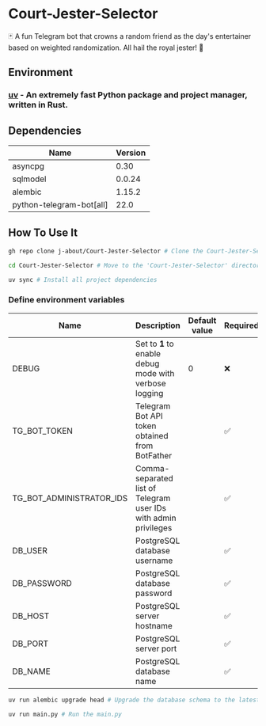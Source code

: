# Court-Jester-Selector

🃏 A fun Telegram bot that crowns a random friend as the day's entertainer based on weighted randomization. All hail the royal jester! 🎪

## Environment

### [uv](https://github.com/astral-sh/uv) - An extremely fast Python package and project manager, written in Rust.

## Dependencies

<table>
    <thead>
        <tr>
            <th>Name</th>
            <th>Version</th>
        </tr>
    </thead>
    <tbody>
        <tr>
            <td>asyncpg</td>
            <td>0.30</td>
        </tr>
        <tr>
            <td>sqlmodel</td>
            <td>0.0.24</td>
        </tr>
        <tr>
            <td>alembic</td>
            <td>1.15.2</td>
        </tr>
        <tr>
            <td>python-telegram-bot[all]</td>
            <td>22.0</td>
        </tr>
    </tbody>
</table>

## How To Use It

```bash
gh repo clone j-about/Court-Jester-Selector # Clone the Court-Jester-Selector repository
```

```bash
cd Court-Jester-Selector # Move to the 'Court-Jester-Selector' directory
```

```bash
uv sync # Install all project dependencies
```

### Define environment variables

<table>
    <thead>
        <tr>
            <th>Name</th>
            <th>Description</th>
            <th>Default value</th>
            <th>Required</th>
        </tr>
    </thead>
    <tbody>
        <tr>
            <td>DEBUG</td>
            <td>Set to <strong>1</strong> to enable debug mode with verbose logging</td>
            <td>0</td>
            <td>❌</td>
        </tr>
        <tr>
            <td>TG_BOT_TOKEN</td>
            <td>Telegram Bot API token obtained from BotFather</td>
            <td></td>
            <td>✅</td>
        </tr>
        <tr>
            <td>TG_BOT_ADMINISTRATOR_IDS</td>
            <td>Comma-separated list of Telegram user IDs with admin privileges</td>
            <td></td>
            <td>✅</td>
        </tr>
        <tr>
            <td>DB_USER</td>
            <td>PostgreSQL database username</td>
            <td></td>
            <td>✅</td>
        </tr>
        <tr>
            <td>DB_PASSWORD</td>
            <td>PostgreSQL database password</td>
            <td></td>
            <td>✅</td>
        </tr>
        <tr>
            <td>DB_HOST</td>
            <td>PostgreSQL server hostname</td>
            <td></td>
            <td>✅</td>
        </tr>
        <tr>
            <td>DB_PORT</td>
            <td>PostgreSQL server port</td>
            <td></td>
            <td>✅</td>
        </tr>
        <tr>
            <td>DB_NAME</td>
            <td>PostgreSQL database name</td>
            <td></td>
            <td>✅</td>
        </tr>
    </tbody>
</table>

```bash
uv run alembic upgrade head # Upgrade the database schema to the latest version
```

```bash
uv run main.py # Run the main.py
```
